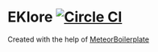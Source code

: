 # EKlore [![Circle CI](https://circleci.com/gh/EKlore/EKlore/tree/master.svg?style=svg)](https://circleci.com/gh/EKlore/EKlore/tree/master)
<!---[![devDependency Status](https://david-dm.org/EKlore/EKlore.svg)](https://david-dm.org/EKlore/EKlore#info=devDependencies)-->


Created with the help of [MeteorBoilerplate](https://github.com/dexterneo/meteorBoilerplate)
